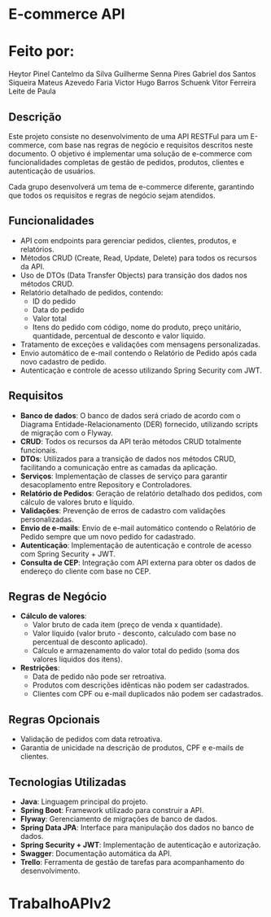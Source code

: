 # E-commerce API

# Feito por:

Heytor Pinel Cantelmo da Silva
Guilherme Senna Pires
Gabriel dos Santos Siqueira
Mateus Azevedo Faria
Victor Hugo Barros Schuenk
Vitor Ferreira Leite de Paula


## Descrição

Este projeto consiste no desenvolvimento de uma API RESTFul para um E-commerce, com base nas regras de negócio e requisitos descritos neste documento. O objetivo é implementar uma solução de e-commerce com funcionalidades completas de gestão de pedidos, produtos, clientes e autenticação de usuários.

Cada grupo desenvolverá um tema de e-commerce diferente, garantindo que todos os requisitos e regras de negócio sejam atendidos.

## Funcionalidades

- API com endpoints para gerenciar pedidos, clientes, produtos, e relatórios.
- Métodos CRUD (Create, Read, Update, Delete) para todos os recursos da API.
- Uso de DTOs (Data Transfer Objects) para transição dos dados nos métodos CRUD.
- Relatório detalhado de pedidos, contendo:
  - ID do pedido
  - Data do pedido
  - Valor total
  - Itens do pedido com código, nome do produto, preço unitário, quantidade, percentual de desconto e valor líquido.
- Tratamento de exceções e validações com mensagens personalizadas.
- Envio automático de e-mail contendo o Relatório de Pedido após cada novo cadastro de pedido.
- Autenticação e controle de acesso utilizando Spring Security com JWT.

## Requisitos

- **Banco de dados**: O banco de dados será criado de acordo com o Diagrama Entidade-Relacionamento (DER) fornecido, utilizando scripts de migração com o Flyway.
- **CRUD**: Todos os recursos da API terão métodos CRUD totalmente funcionais.
- **DTOs**: Utilizados para a transição de dados nos métodos CRUD, facilitando a comunicação entre as camadas da aplicação.
- **Serviços**: Implementação de classes de serviço para garantir desacoplamento entre Repository e Controladores.
- **Relatório de Pedidos**: Geração de relatório detalhado dos pedidos, com cálculo de valores bruto e líquido.
- **Validações**: Prevenção de erros de cadastro com validações personalizadas.
- **Envio de e-mails**: Envio de e-mail automático contendo o Relatório de Pedido sempre que um novo pedido for cadastrado.
- **Autenticação**: Implementação de autenticação e controle de acesso com Spring Security + JWT.
- **Consulta de CEP**: Integração com API externa para obter os dados de endereço do cliente com base no CEP.

## Regras de Negócio

- **Cálculo de valores**: 
  - Valor bruto de cada item (preço de venda x quantidade).
  - Valor líquido (valor bruto - desconto, calculado com base no percentual de desconto aplicado).
  - Cálculo e armazenamento do valor total do pedido (soma dos valores líquidos dos itens).
- **Restrições**:
  - Data de pedido não pode ser retroativa.
  - Produtos com descrições idênticas não podem ser cadastrados.
  - Clientes com CPF ou e-mail duplicados não podem ser cadastrados.

## Regras Opcionais

- Validação de pedidos com data retroativa.
- Garantia de unicidade na descrição de produtos, CPF e e-mails de clientes.

## Tecnologias Utilizadas

- **Java**: Linguagem principal do projeto.
- **Spring Boot**: Framework utilizado para construir a API.
- **Flyway**: Gerenciamento de migrações de banco de dados.
- **Spring Data JPA**: Interface para manipulação dos dados no banco de dados.
- **Spring Security + JWT**: Implementação de autenticação e autorização.
- **Swagger**: Documentação automática da API.
- **Trello**: Ferramenta de gestão de tarefas para acompanhamento do desenvolvimento.

# TrabalhoAPIv2
